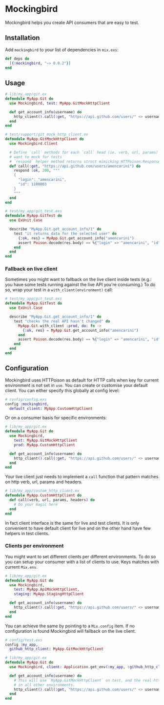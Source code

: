 # Mockingbird

Mockingbird helps you create API consumers that are easy to test.

## Installation

Add `mockingbird` to your list of dependencies in `mix.exs`:

```elixir
def deps do
  [{:mockingbird, "~> 0.0.2"}]
end
```

## Usage

```elixir
# lib/my_app/git.ex
defmodule MyApp.Git do
  use Mockingbird, test: MyApp.GitMockHttpClient

  def get_account_info(username) do
    http_client().call(:get, "https://api.github.com/users/" <> username)
  end
end

# test/support/git_mock_http_client.ex
defmodule MyApp.GitMockHttpClient do
  use Mockingbird.Client

  # Define `call` methods for each `call` head (ie. verb, url, params) you
  # want to mock for tests
  # `respond` helper method returns struct mimicking HTTPoison.Response
  def call(:get, "https://api.github.com/users/amencarini") do
    respond :ok, 200, """
    {
      "login": "amencarini",
      "id": 1100003
    }
    """
  end
end

# test/my_app/git_test.exs
defmodule MyApp.GitTest do
  use ExUnit.Case

  describe "MyApp.Git.get_account_info/1" do
    test "it returns data for the selected user" do
      {:ok, res} = MyApp.Git.get_account_info("amencarini")
      assert Poison.decode(res.body) == %{"login" => "amencarini", "id" => 1100003}
    end
  end
end
```

### Fallback on live client

Sometimes you might want to fallback on the live client inside tests (e.g.: you have some
tests running against the live API you're consuming.) To do so, wrap your test
in a `with_client(environment)` call:

```elixir
# test/my_app/git_test.exs
defmodule MyApp.GitTest do
  use ExUnit.Case

  describe "MyApp.Git.get_account_info/1" do
    test "checks the real API hasn't changed" do
      MyApp.Git.with_client :prod, do: fn ->
        {:ok, res} = MyApp.Git.get_account_info("amencarini")
      end
      assert Poison.decode(res.body) == %{"login" => "amencarini", "id" => 1100003}
    end
  end
end
```

## Configuration

Mockingbird uses HTTPoison as default for HTTP calls when key for current
environment is not set in `use`. You can create or customise your default client. You can either specify this globally at config level:

```elixir
# config/config.exs
config :mockingbird,
  default_client: MyApp.CustomHttpClient
```

Or on a consumer basis for specific environments:

```elixir
# lib/my_app/git.ex
defmodule MyApp.Git do
  use Mockingbird,
    test: MyApp.GitMockHttpClient
    prod: MyApp.CustomHttpClient

  def get_account_info(username) do
    http_client().call(:get, "https://api.github.com/users/" <> username)
  end
end
```

Your live client just needs to implement a `call` function that pattern matches
on http verb, url, params and headers.

```elixir
# lib/my_app/custom_http_client.ex
defmodule MyApp.CustomHttpClient do
  def call(verb, url, params, headers) do
    # Do your magic here
  end
end
```

In fact client interface is the same for live and test clients. It is only
convenient to have default client for live and on the other hand have few helpers
in test clients.

### Clients per environment

You might want to set different clients per different environments. To do so you
can setup your consumer with a list of clients to use. Keys matches with current
`Mix.env`.

```elixir
# lib/my_app/git.ex
defmodule MyApp.Git do
  use Mockingbird,
    test: MyApp.ApiMockHttpClient,
    staging: MyApp.StagingHttpClient

  def get_account_info(username) do
    http_client().call(:get, "https://api.github.com/users/" <> username)
  end
end
```

You can achieve the same by pointing to a `Mix.config` item. If no configuration
is found Mockingbird will fallback on the live client.

```elixir
# config/test.exs
config :my_app,
  github_http_client: MyApp.GitMockHttpClient

# lib/my_app/git.ex
defmodule MyApp.Git do
  use Mockingbird, client: Application.get_env(:my_app, :github_http_client)

  def get_account_info(username) do
    # This will use `MyApp.GitMockHttpClient` on test, and the real http client
    # in all other environments.
    http_client().call(:get, "https://api.github.com/users/" <> username)
  end
end
```
